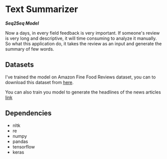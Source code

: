 # Text Summarizer
***Seq2Seq Model***

Now a days, in every field feedback is very important. If someone's review is very long and descriptive, it will time consuming to analyze it manually.
So what this application do, it takes the review as an input and generate the summary of few words. <br />

## Datasets
I've trained the model on Amazon Fine Food Reviews dataset, you can to download this dataset from [here](https://www.kaggle.com/snap/amazon-fine-food-reviews).

You can also train you model to generate the headlines of the news articles [link](https://www.kaggle.com/snapcrack/all-the-news) 

## Dependencies
* nltk
* re
* numpy
* pandas
* tensorflow
* keras
